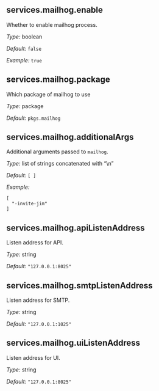 [comment]: # (Do not edit this file as it is autogenerated. Go to docs/individual-docs if you want to make edits.)


[comment]: # (Please add your documentation on top of this line)

## services\.mailhog\.enable



Whether to enable mailhog process\.



*Type:*
boolean



*Default:*
` false `



*Example:*
` true `



## services\.mailhog\.package



Which package of mailhog to use



*Type:*
package



*Default:*
` pkgs.mailhog `



## services\.mailhog\.additionalArgs

Additional arguments passed to ` mailhog `\.



*Type:*
list of strings concatenated with “\\n”



*Default:*
` [ ] `



*Example:*

```
[
  "-invite-jim"
]
```



## services\.mailhog\.apiListenAddress



Listen address for API\.



*Type:*
string



*Default:*
` "127.0.0.1:8025" `



## services\.mailhog\.smtpListenAddress



Listen address for SMTP\.



*Type:*
string



*Default:*
` "127.0.0.1:1025" `



## services\.mailhog\.uiListenAddress



Listen address for UI\.



*Type:*
string



*Default:*
` "127.0.0.1:8025" `
